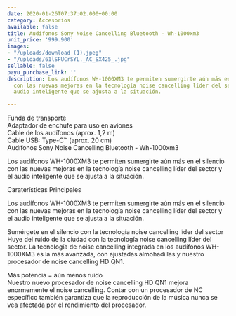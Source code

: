 ```yaml
---
date: 2020-01-26T07:37:02.000+00:00
category: Accesorios
available: false
title: Audífonos Sony Noise Cancelling Bluetooth - Wh-1000xm3
unit_price: '999.900'
images:
- "/uploads/download (1).jpeg"
- "/uploads/61lSFUCrSYL._AC_SX425_.jpg"
sellable: false
payu_purchase_link: ''
description: Los audífonos WH-1000XM3 te permiten sumergirte aún más en el silencio
  con las nuevas mejoras en la tecnología noise cancelling líder del sector1 y el
  audio inteligente que se ajusta a la situación.

---
```

Funda de transporte  
Adaptador de enchufe para uso en aviones  
Cable de los audífonos (aprox. 1,2 m)  
Cable USB: Type-C™ (aprox. 20 cm)  
Audífonos Sony Noise Cancelling Bluetooth - Wh-1000xm3  
  
Los audífonos WH-1000XM3 te permiten sumergirte aún más en el silencio con las nuevas mejoras en la tecnología noise cancelling líder del sector y el audio inteligente que se ajusta a la situación.  
  
Caraterísticas Principales  
  
Los audífonos WH-1000XM3 te permiten sumergirte aún más en el silencio con las nuevas mejoras en la tecnología noise cancelling líder del sector y el audio inteligente que se ajusta a la situación.  
  
  
Sumérgete en el silencio con la tecnología noise cancelling líder del sector  
Huye del ruido de la ciudad con la tecnología noise cancelling líder del sector. La tecnología de noise cancelling integrada en los audífonos WH-1000XM3 es la más avanzada, con ajustadas almohadillas y nuestro procesador de noise cancelling HD QN1.  
  
Más potencia = aún menos ruido  
Nuestro nuevo procesador de noise cancelling HD QN1 mejora enormemente el noise cancelling. Contar con un procesador de NC específico también garantiza que la reproducción de la música nunca se vea afectada por el rendimiento del procesador.